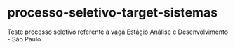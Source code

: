 # processo-seletivo-target-sistemas
Teste processo seletivo referente à vaga Estágio Análise e Desenvolvimento - São Paulo
